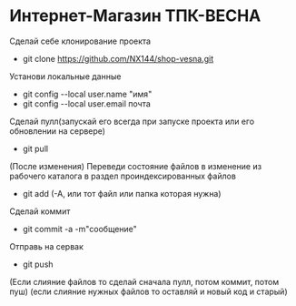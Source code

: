 # Интернет-Магазин ТПК-ВЕСНА

Сделай себе клонирование проекта
- git clone https://github.com/NX144/shop-vesna.git

Установи локальные данные
- git config --local user.name "имя"
- git config --local user.email почта

Сделай пулл(запускай его всегда при запуске проекта или его обновлении на сервере)
- git pull

(После изменения)
Переведи состояние файлов в изменение из рабочего каталога в раздел проиндексированных файлов
- git add (-A, или тот файл или папка которая нужна)

Сделай коммит
- git commit -a -m"сообщение"

Отправь на сервак
- git push

(Если слияние файлов то сделай сначала пулл, потом коммит, потом пуш)
(если слияние нужных файлов то оставляй и новый код и старый)
